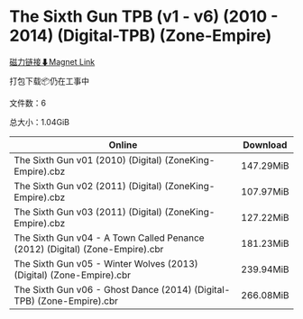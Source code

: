 # The Sixth Gun TPB (v1 - v6) (2010 - 2014) (Digital-TPB) (Zone-Empire)

[磁力链接⬇Magnet Link](magnet:?xt=urn:btih:a61d7857dcfd46deaf0927168ff7dd83716b081a&dn=The%20Sixth%20Gun%20TPB%20%28v1%20-%20v6%29%20%282010%20-%202014%29%20%28Digital-TPB%29%20%28Zone-Empire%29)

打包下载📦仍在工事中

文件数：6

总大小：1.04GiB

Online | Download
--- | ---
The Sixth Gun v01 (2010) (Digital) (ZoneKing-Empire).cbz | 147.29MiB
The Sixth Gun v02 (2011) (Digital) (ZoneKing-Empire).cbz | 107.97MiB
The Sixth Gun v03 (2011) (Digital) (ZoneKing-Empire).cbz | 127.22MiB
The Sixth Gun v04 - A Town Called Penance (2012) (Digital) (Zone-Empire).cbr | 181.23MiB
The Sixth Gun v05 - Winter Wolves (2013) (Digital) (Zone-Empire).cbr | 239.94MiB
The Sixth Gun v06 - Ghost Dance (2014) (Digital-TPB) (Zone-Empire).cbr | 266.08MiB